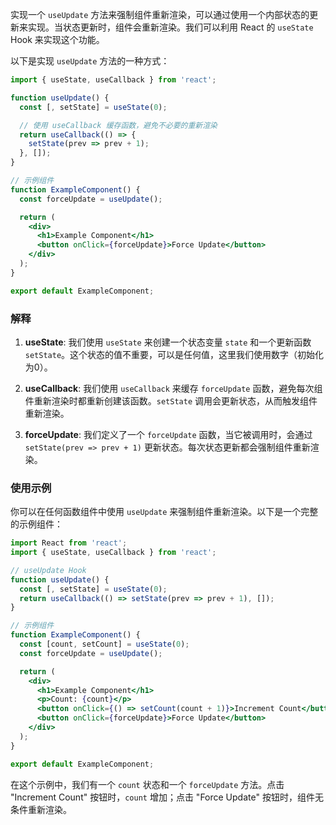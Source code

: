 实现一个 `useUpdate` 方法来强制组件重新渲染，可以通过使用一个内部状态的更新来实现。当状态更新时，组件会重新渲染。我们可以利用 React 的 `useState` Hook 来实现这个功能。

以下是实现 `useUpdate` 方法的一种方式：

```jsx
import { useState, useCallback } from 'react';

function useUpdate() {
  const [, setState] = useState(0);

  // 使用 useCallback 缓存函数，避免不必要的重新渲染
  return useCallback(() => {
    setState(prev => prev + 1);
  }, []);
}

// 示例组件
function ExampleComponent() {
  const forceUpdate = useUpdate();

  return (
    <div>
      <h1>Example Component</h1>
      <button onClick={forceUpdate}>Force Update</button>
    </div>
  );
}

export default ExampleComponent;
```

### 解释

1. **useState**: 我们使用 `useState` 来创建一个状态变量 `state` 和一个更新函数 `setState`。这个状态的值不重要，可以是任何值，这里我们使用数字（初始化为0）。

2. **useCallback**: 我们使用 `useCallback` 来缓存 `forceUpdate` 函数，避免每次组件重新渲染时都重新创建该函数。`setState` 调用会更新状态，从而触发组件重新渲染。

3. **forceUpdate**: 我们定义了一个 `forceUpdate` 函数，当它被调用时，会通过 `setState(prev => prev + 1)` 更新状态。每次状态更新都会强制组件重新渲染。

### 使用示例

你可以在任何函数组件中使用 `useUpdate` 来强制组件重新渲染。以下是一个完整的示例组件：

```jsx
import React from 'react';
import { useState, useCallback } from 'react';

// useUpdate Hook
function useUpdate() {
  const [, setState] = useState(0);
  return useCallback(() => setState(prev => prev + 1), []);
}

// 示例组件
function ExampleComponent() {
  const [count, setCount] = useState(0);
  const forceUpdate = useUpdate();

  return (
    <div>
      <h1>Example Component</h1>
      <p>Count: {count}</p>
      <button onClick={() => setCount(count + 1)}>Increment Count</button>
      <button onClick={forceUpdate}>Force Update</button>
    </div>
  );
}

export default ExampleComponent;
```

在这个示例中，我们有一个 `count` 状态和一个 `forceUpdate` 方法。点击 "Increment Count" 按钮时，`count` 增加；点击 "Force Update" 按钮时，组件无条件重新渲染。